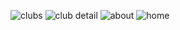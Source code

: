 ![clubs](https://github.com/user-attachments/assets/2438756d-f687-44f3-9159-599fdb29a215)
![club detail](https://github.com/user-attachments/assets/01531c15-923f-4e26-a10c-06c6b85bdffc)
![about](https://github.com/user-attachments/assets/a5316eb3-cfa3-4440-bc7c-1f0ba6d13644)
![home](https://github.com/user-attachments/assets/1c6789f1-54c8-4209-9360-2c4c1f4d2351)
